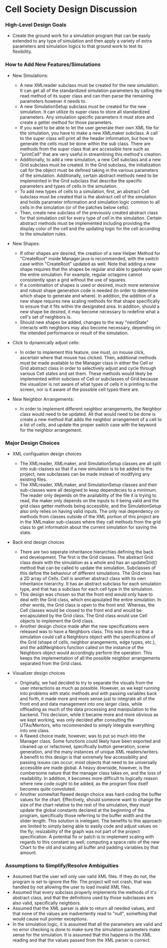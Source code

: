 # Cell Society Design Discussion

### High-Level Design Goals
* Create the ground work for a simulation program that can be easily extended to any type of simulation and then apply a variety of extra parameters and simulation logics to that ground work to test its flexibility.

### How to Add New Features/Simulations
* New Simulations:
    * A new XMLreader subclass must be created for the new simulation. It can get all of the standardized simulation parameters by calling the read method of its super class and can then parse the remaining parameters however it needs to.
    * A new SimulationSetup subclass must be created for the new simulation. It can utilize its super class to store all standardized parameters. Any simulation specific parameters it must store and create a getter method for those parameters.
    * If you want to be able to let the user generate their own XML file for the simulation, you have to make a new XMLmaker subclass. A call to the super class will print all the header information, but how to generate the cells must be done within the sub class. There are methods from the super class that are accessible here such as "printCell" that are very useful in streamlining this method's creation.
    * Additionally, to add a new simulation, a new Cell subclass and a new Grid subclass must be created. In the Grid subclass, the initialization call for the object must be defined taking in the various parameters of the simulation. Additionally, certain abstract methods need to be implemented in the Grid subclass that describe the specific parameters and types of cells in the simulation.
    * To add new types of cells to a simulation, first, an abstract Cell subclass must be created that is the abstract cell of the simulation and holds parameter information and simulation logic common to all cells in the simulation (or of the patches below cells).
    * Then, create new subclass of the previously created abstract class for that simulation cell for every type of cell in the simulation. Certain abstract methods must be implemented including providing the display color of the cell and the updating logic for the cell according to the simulation rules.

* New Shapes:
    * If other shapes are desired, the creation of a new Helper Method for "CreateRoot" inside Manager.java is recommended, with the switch case within "CreateRoot" updated as well. Note that adding a new shape requires that the shapes be regular and able to gaplessly span the entire simulation. For example, regular octagons cannot consistently span a grid without the use of squares. 
    * If a combination of shapes is used or desired, much more extensive and robust shape generation code is needed (in order to determine which shape to generate and where). In addition, the addition of a new shape requires new scaling methods for that shape specifically to ensure that it fits within the designated area. In addition, should a new shape be desired, it may become necessary to redefine what a cell's set of neighbors is.
    * Should new shapes be added, changes to the way "nextState" interacts with neighbors may also become necessary, depending on the intended performance or result of the simulation. 

* Click to dynamically adjust cells:
     * In order to implement this feature, one must, on mouse click, ascertain where that mouse has clicked. Then, additional methods must be made available to the Manager class in either the Cell or Grid abstract class in order to selectively adjust and cycle through various Cell states and set them. These methods would likely be implemented within subclass of Cell or subclasses of Grid because the visualizer is not aware of what types of cells it is printing to the screen, nor is it aware of the possible cell types there are. 

* New Neighbor Arrangements:
    * In order to implement different neighbor arrangements, the Neighbor class would need to be updated. All that would need to be done is create a new method that adds the neighbor arrangement of a cell to a list of cells, and update the proper switch case with the keyword for the neighbor arrangement.

### Major Design Choices
* XML configuation design choices
    * The XMLreader, XMLmaker, and SimulationSetup classes are all split into sub-classes so that if a new simulation is to be added to the project, new subclasses can be made instead of modifying any existing files.
    * The XMLreader, XMLmaker, and SimulationSetup classes and their sub-classes were all designed to keep dependecies to a minimum. The reader only depends on the availability of the file it is trying to read, the maker only depends on the inputs to it being valid and the grid class getter methods being accessible, and the SimulationSetup also only relies on having valid inputs. The only real dependency on methods from classes outside of the XML portion of this project are in the XMLmaker sub-classes where they call methods from the grid class to get informatoin about the current simulation for saving the state.

* Back end design choices
    * There are two seperate inheritance hierarchies defining the back end development. The first is the Grid classes. The abstract Grid class deals with the simulation as a whole and has an updateGrid() method that can be called to update the simulation. Subclasses of this define the behaviour of different simulations. The Grid class has a 2D array of Cells. Cell is another abstract class with its own inheritance hierarchy. It has an abstract subclass for each simulation type, and that has a subclass for each cell type in the simulation.
    * This design was chosen so that the front end would only have to deal with the Grid class, which encapsulated the entire simulation. In other words, the Grid class is open to the front end. Whereas, the Cell classes would be closed to the front end and would be encapsulated by the Grid class. The Grid class would use Cell objects to implement the Grid class.
    * Another design choice made after the new specifications were released was to have a Neighbors class. This was done so that a simulation could call a Neighbors object with the specifications of the Grid (shape of cells, neighbor arangements, edge types, etc.), and the addNeighbors function called on the instance of the Neighbors object would accordingly perform the operation. This keeps the implementation of all the possible neighbor arrangements separated from the Grid class.

* Visualizer design choices
    * Originally, we had decided to try to separate the visuals from the user interactions as much as possible. However, as we kept running into problems with static methods and with passing variables back and forth, it made more and more sense just to integrate all of the front end and data management into one larger class, while offloading as much of the data processing and manipulation to the backend. This decision, while it became more and more obvious as we kept working, was only decided after consulting the UTAs/Mentors, who recommended to simply integrate everything into one class. 
    * A flawed choice made, however, was to put so much into the Manager class. Some functions could likely have been exported and cleaned up or refactored, specifically button generation, scene generation, and the many instances of unique XML readers/writers. A benefit to this design is that extremely few accessibility and passing issues can occur; most objects that need to be universally accessible are made global. A heavy downside, however, is the cumbersome nature that the manager class takes on, and the loss of readability. In addition, it becomes more difficult to logically reason where new code ought to be added, as the program flow itself becomes quite convoluted. 
    * Another somewhat flawed design choice was hard-coding the buffer values for the chart. Effectively, should someone want to change the size of the chart relative to the rest of the simulation, they must update the global constants declared at the beginning of the program, specifically those referring to the buffer width and the slider length. This solution is inelegant. The benefits to this approach are limited to simply being able to easily code and adjust values on the fly; resizability of the graph was not part of the project specification. A potential fix or patch is to implement scaling with regards to this constant as well; computing a space ratio of the new Chart to the old and scaling all buffer and padding variables by that amount. 

### Assumptions to Simplify/Resolve Ambiguities
* Assumed that the user will only use valid XML files. If they do not, the program is set to ignore the file. The project will not crash, that was handled by not allowing the user to load invalid XML files.
* Assumed that every subclass properly implements the methods of it's abstract class, and that the definitions used by those subclasses are also valid, specifically neighbors. 
* Assumed that the XML parser is able to return all needed values, and that none of the values are inadvertently read to "null", something that would cause null pointer exceptions.
* In the simulation logic, it is assumed that all the parameters are valid and no error checking is done to make sure the simulation parameters make sense for the simulation. It is assumed that this happens in the XML reading and that the values passed from the XML parser is correct.